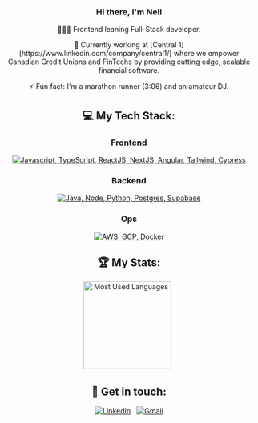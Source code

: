<div align="center">

### Hi there, I'm Neil

<p>👨🏻‍💻 Frontend leaning Full-Stack developer.</p>
🔭 Currently working at [Central 1](https://www.linkedin.com/company/central1/) where we empower Canadian Credit Unions and FinTechs by providing cutting edge, scalable financial software.
<p>⚡ Fun fact: I'm a marathon runner (3:06) and an amateur DJ. </p>

</div>

<div align="center">

## 💻 My Tech Stack:

### Frontend
[![Javascript, TypeScript, ReactJS, NextJS, Angular, Tailwind, Cypress](https://skillicons.dev/icons?i=js,ts,react,nextjs,angular,tailwind,cypress)](https://skillicons.dev)

### Backend

[![Java, Node, Python, Postgres, Supabase](https://skillicons.dev/icons?i=java,nodejs,py,postgres,supabase)](https://skillicons.dev)

### Ops

[![AWS, GCP, Docker](https://skillicons.dev/icons?i=aws,gcp,docker)](https://skillicons.dev)

## 🏆 My Stats:

<p>
    <img height=175 alt="Most Used Languages" src="https://github-readme-stats.vercel.app/api/top-langs/?username=neilkrichi&layout=compact&theme=dark" />&nbsp;&nbsp;
</p>


## 📧 Get in touch:

    
[![LinkedIn](https://skillicons.dev/icons?i=linkedin)](https://www.linkedin.com/in/neilkrichi/) &nbsp;
[![Gmail](https://skillicons.dev/icons?i=gmail)](mailto:neilkrichi@gmail.com?subject=Hello%20Neil)
    
</div>
